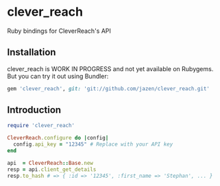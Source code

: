 clever_reach
============

Ruby bindings for CleverReach's API

Installation
------------

clever_reach is WORK IN PROGRESS and not yet available on Rubygems.
But you can try it out using Bundler:

``` ruby
gem 'clever_reach', git: 'git://github.com/jazen/clever_reach.git'
```

Introduction
------------

``` ruby
require 'clever_reach'

CleverReach.configure do |config|
  config.api_key = "12345" # Replace with your API key
end

api  = CleverReach::Base.new
resp = api.client_get_details
resp.to_hash # => { :id => '12345', :first_name => 'Stephan', ... }
```
